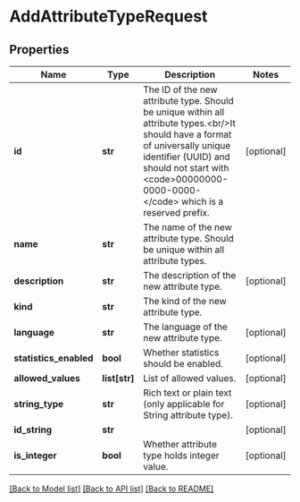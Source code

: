 # AddAttributeTypeRequest

## Properties
Name | Type | Description | Notes
------------ | ------------- | ------------- | -------------
**id** | **str** | The ID of the new attribute type. Should be unique within all attribute types.&lt;br/&gt;It should have a format of universally unique identifier (UUID) and should not start with &lt;code&gt;00000000-0000-0000-&lt;/code&gt; which is a reserved prefix. | [optional] 
**name** | **str** | The name of the new attribute type. Should be unique within all attribute types. | 
**description** | **str** | The description of the new attribute type. | [optional] 
**kind** | **str** | The kind of the new attribute type. | 
**language** | **str** | The language of the new attribute type. | [optional] 
**statistics_enabled** | **bool** | Whether statistics should be enabled. | [optional] 
**allowed_values** | **list[str]** | List of allowed values. | [optional] 
**string_type** | **str** | Rich text or plain text (only applicable for String attribute type). | [optional] 
**id_string** | **str** |  | [optional] 
**is_integer** | **bool** | Whether attribute type holds integer value. | [optional] 

[[Back to Model list]](../README.md#documentation-for-models) [[Back to API list]](../README.md#documentation-for-api-endpoints) [[Back to README]](../README.md)


